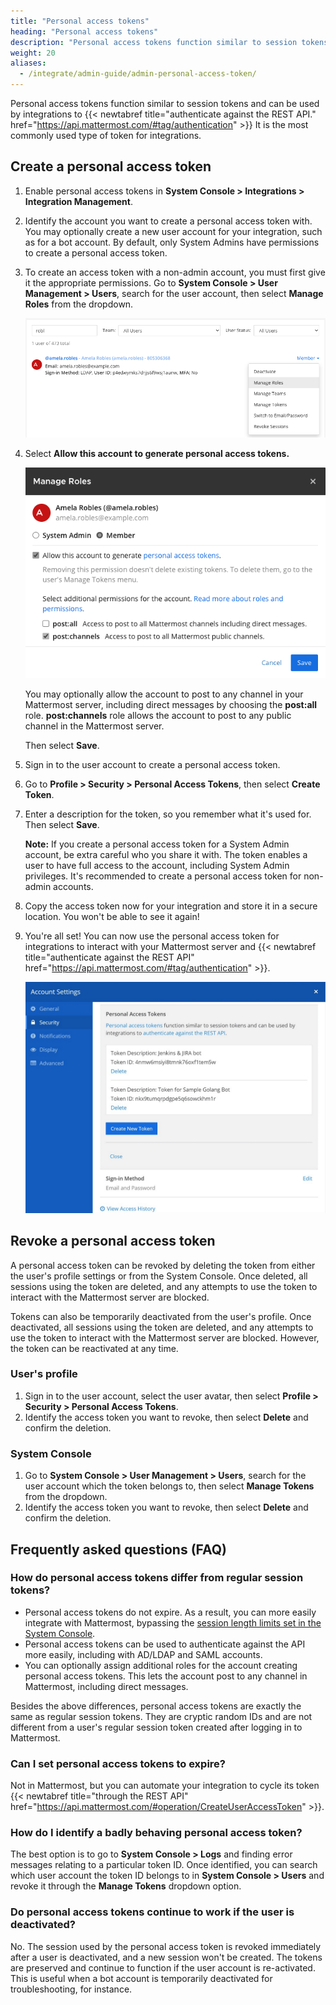 ```yaml
---
title: "Personal access tokens"
heading: "Personal access tokens"
description: "Personal access tokens function similar to session tokens and can be used by integrations to authenticate against the Mattermost REST API. It is the most commonly used type of token for integrations."
weight: 20
aliases:
  - /integrate/admin-guide/admin-personal-access-token/
---
```

Personal access tokens function similar to session tokens and can be used by integrations to {{< newtabref title="authenticate against the REST API." href="https://api.mattermost.com/#tag/authentication" >}} It is the most commonly used type of token for integrations.

## Create a personal access token

1. Enable personal access tokens in **System Console > Integrations > Integration Management**.
2. Identify the account you want to create a personal access token with. You may optionally create a new user account for your integration, such as for a bot account. By default, only System Admins have permissions to create a personal access token.
3. To create an access token with a non-admin account, you must first give it the appropriate permissions. Go to **System Console > User Management > Users**, search for the user account, then select **Manage Roles** from the dropdown.

    ![image](access_token_manage_roles.png)

4. Select **Allow this account to generate personal access tokens.**

    ![image](access_tokens_additional_roles.png)

    You may optionally allow the account to post to any channel in your Mattermost server, including direct messages by choosing the **post:all** role. **post:channels** role allows the account to post to any public channel in the Mattermost server.

    Then select **Save**.

5. Sign in to the user account to create a personal access token.
6. Go to **Profile > Security > Personal Access Tokens**, then select **Create Token**.
7. Enter a description for the token, so you remember what it's used for. Then select **Save**.

    **Note:** If you create a personal access token for a System Admin account, be extra careful who you share it with. The token enables a user to have full access to the account, including System Admin privileges. It's recommended to create a personal access token for non-admin accounts.
  
8. Copy the access token now for your integration and store it in a secure location. You won't be able to see it again!
9. You're all set! You can now use the personal access token for integrations to interact with your Mattermost server and {{< newtabref title="authenticate against the REST API" href="https://api.mattermost.com/#tag/authentication" >}}.

    ![image](access_token_settings.png)

## Revoke a personal access token

A personal access token can be revoked by deleting the token from either the user's profile settings or from the System Console. Once deleted, all sessions using the token are deleted, and any attempts to use the token to interact with the Mattermost server are blocked.

Tokens can also be temporarily deactivated from the user's profile. Once deactivated, all sessions using the token are deleted, and any attempts to use the token to interact with the Mattermost server are blocked. However, the token can be reactivated at any time.

### User's profile

1. Sign in to the user account, select the user avatar, then select **Profile > Security > Personal Access Tokens**.
2. Identify the access token you want to revoke, then select **Delete** and confirm the deletion.

### System Console

1. Go to **System Console > User Management > Users**, search for the user account which the token belongs to, then select **Manage Tokens** from the dropdown.
2. Identify the access token you want to revoke, then select **Delete** and confirm the deletion.

## Frequently asked questions (FAQ)

### How do personal access tokens differ from regular session tokens?

- Personal access tokens do not expire. As a result, you can more easily integrate with Mattermost, bypassing the [session length limits set in the System Console](https://docs.mattermost.com/configure/environment-configuration-settings.html#session-lengths).
- Personal access tokens can be used to authenticate against the API more easily, including with AD/LDAP and SAML accounts.
- You can optionally assign additional roles for the account creating personal access tokens. This lets the account post to any channel in Mattermost, including direct messages.

Besides the above differences, personal access tokens are exactly the same as regular session tokens. They are cryptic random IDs and are not different from a user's regular session token created after logging in to Mattermost.

### Can I set personal access tokens to expire?

Not in Mattermost, but you can automate your integration to cycle its token {{< newtabref title="through the REST API" href="https://api.mattermost.com/#operation/CreateUserAccessToken" >}}.

### How do I identify a badly behaving personal access token?

The best option is to go to **System Console > Logs** and finding error messages relating to a particular token ID. Once identified, you can search which user account the token ID belongs to in **System Console > Users** and revoke it through the **Manage Tokens** dropdown option.

### Do personal access tokens continue to work if the user is deactivated?

No. The session used by the personal access token is revoked immediately after a user is deactivated, and a new session won't be created. The tokens are preserved and continue to function if the user account is re-activated. This is useful when a bot account is temporarily deactivated for troubleshooting, for instance.
